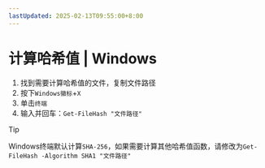```yaml
---
lastUpdated: 2025-02-13T09:55:00+8:00
---
```


# 计算哈希值 | Windows

1. 找到需要计算哈希值的文件，复制文件路径
2. 按下`Windows徽标`+`X`
3. 单击`终端`
4. 输入并回车：`Get-FileHash "文件路径"`

> [!TIP]
> Windows终端默认计算`SHA-256`，如果需要计算其他哈希值函数，请修改为`Get-FileHash -Algorithm SHA1 "文件路径"`
